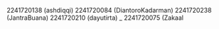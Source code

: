 2241720138 (ashdiqqi)
2241720084 (DiantoroKadarman)
2241720238 (JantraBuana)
2241720210 (dayutirta) _
2241720075 (Zakaal
